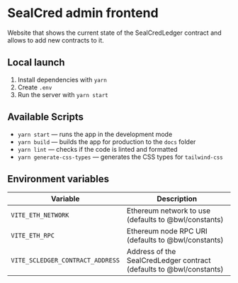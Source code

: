 # SealCred admin frontend

Website that shows the current state of the SealCredLedger contract and allows to add new contracts to it.

## Local launch

1. Install dependencies with `yarn`
2. Create `.env`
3. Run the server with `yarn start`

## Available Scripts

- `yarn start` — runs the app in the development mode
- `yarn build` — builds the app for production to the `docs` folder
- `yarn lint` — checks if the code is linted and formatted
- `yarn generate-css-types` — generates the CSS types for `tailwind-css`

## Environment variables

| Variable                         | Description                                                         |
| -------------------------------- | ------------------------------------------------------------------- |
| `VITE_ETH_NETWORK`               | Ethereum network to use (defaults to @bwl/constants)                |
| `VITE_ETH_RPC`                   | Ethereum node RPC URI (defaults to @bwl/constants)                  |
| `VITE_SCLEDGER_CONTRACT_ADDRESS` | Address of the SealCredLedger contract (defaults to @bwl/constants) |
